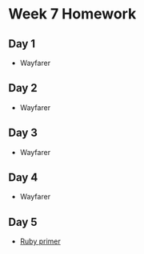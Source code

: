 
# Week 7 Homework

## Day 1
- Wayfarer

## Day 2
- Wayfarer

## Day 3
- Wayfarer


## Day 4
- Wayfarer


## Day 5

- [Ruby primer]()



